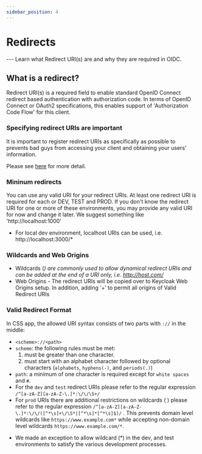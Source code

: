 ```yaml
---
sidebar_position: 4
---
```


# Redirects

--- Learn what Redirect URI(s) are and why they are required in OIDC. 

## What is a redirect?

Redirect URI(s) is a required field to enable standard OpenID Connect redirect based authentication with authorization code. In terms of OpenID Connect or OAuth2 specifications, this enables support of 'Authorization Code Flow' for this client.

### Specifying redirect URIs are important

It is important to register redirect URIs as specifically as possible to prevents bad guys from accessing your client and obtaining your users' information.

Please see [here](https://www.keycloak.org/docs/latest/server_admin/index.html#unspecific-redirect-uris_server_administration_guide) for more detail.

### Mininum redirects

You can use any valid URI for your redirect URIs. At least one redirect URI is required for each or DEV, TEST and PROD. If you don't know the redirect URI for one or more of these environments, you may provide any valid URI for now and change it later. We suggest something like 'http://localhost:1000'

- For local dev environment, localhost URIs can be used, i.e. http://localhost:3000/\*

### Wildcards and Web Origins

- Wildcards (_) are commonly used to allow dynamical redirect URIs and can be added at the end of a URI only, i.e. http://host.com/_
- Web Origins - The redirect URIs will be copied over to Keycloak Web Origins setup. In addition, adding ‘+’ to permit all origins of Valid Redirect URIs

### Valid Redirect Format

In CSS app, the allowed URI syntax consists of two parts with `://` in the middle:

- `<scheme>://<path>`
- `scheme`: the following rules must be met:
  1. must be greater than one character.
  2. must start with an alphabet character followed by optional characters (`alphabets`, `hyphens(-)`, and `periods(.)`)
- `path`: a minimum of one character is required except for `white spaces` and `#`.
- For the `dev` and `test` redirect URIs please refer to the regular expression `/^[a-zA-Z][a-zA-Z-\.]*:\/\/\S+/`
- For `prod` URIs there are additional restrictions on wildcards ( ) please refer to the regular expression `/^[a-zA-Z][a-zA-Z-\.]*:\/\/([^*\s]+\/\S*|[^*\s]*[^*\s]$)/` . This prevents domain level wildcards like `https://www.example.com*` while accepting non-domain level wildcards `https://www.example.com/*`.

* We made an exception to allow wildcard (\*) in the dev, and test environments to satisfy the various development processes.

